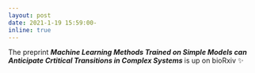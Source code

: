 ```yaml
---
layout: post
date: 2021-1-19 15:59:00-
inline: true
---
```


The preprint <b><i>Machine Learning Methods Trained on Simple Models can Anticipate Crtitical Transitions in Complex Systems </i></b> is up on bioRxiv :sparkles: